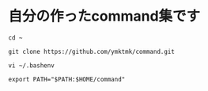 # 自分の作ったcommand集です

```
cd ~
```

```
git clone https://github.com/ymktmk/command.git
```

```
vi ~/.bashenv
```

```
export PATH="$PATH:$HOME/command"
```
